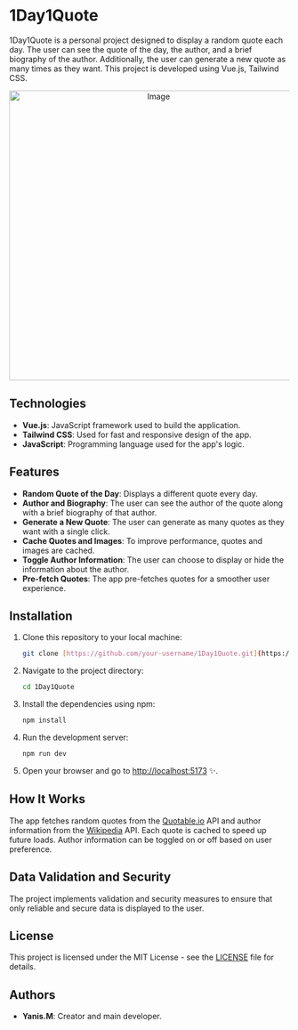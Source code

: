 # 1Day1Quote

1Day1Quote is a personal project designed to display a random quote each day. The user can see the quote of the day, the author, and a brief biography of the author. Additionally, the user can generate a new quote as many times as they want. This project is developed using Vue.js, Tailwind CSS.

<p align="center">
  <img width="521" alt="Image" src="https://github.com/user-attachments/assets/732ac1a0-e342-4485-be55-3499163963ea" />
</p>

## Technologies

- **Vue.js**: JavaScript framework used to build the application.
- **Tailwind CSS**: Used for fast and responsive design of the app.
- **JavaScript**: Programming language used for the app's logic.

## Features

- **Random Quote of the Day**: Displays a different quote every day.
- **Author and Biography**: The user can see the author of the quote along with a brief biography of that author.
- **Generate a New Quote**: The user can generate as many quotes as they want with a single click.
- **Cache Quotes and Images**: To improve performance, quotes and images are cached.
- **Toggle Author Information**: The user can choose to display or hide the information about the author.
- **Pre-fetch Quotes**: The app pre-fetches quotes for a smoother user experience.

## Installation

1. Clone this repository to your local machine:

    ```bash
    git clone [https://github.com/your-username/1Day1Quote.git](https://github.com/itsyanis/1Day1Quote.git)
    ```

2. Navigate to the project directory:

    ```bash
    cd 1Day1Quote
    ```

3. Install the dependencies using npm:

    ```bash
    npm install
    ```

4. Run the development server:

    ```bash
    npm run dev
    ```

5. Open your browser and go to [http://localhost:5173](http://localhost:5173) ✨.

## How It Works

The app fetches random quotes from the [Quotable.io](https://api.quotable.io) API and author information from the [Wikipedia](https://en.wikipedia.org/w/api.php) API. Each quote is cached to speed up future loads. Author information can be toggled on or off based on user preference.

## Data Validation and Security

The project implements validation and security measures to ensure that only reliable and secure data is displayed to the user.

## License

This project is licensed under the MIT License - see the [LICENSE](LICENSE) file for details.

## Authors

- **Yanis.M**: Creator and main developer.

